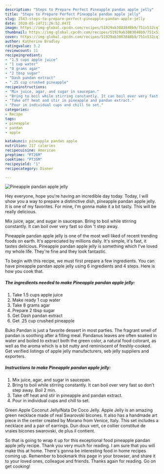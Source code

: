 ```yaml
---
description: "Steps to Prepare Perfect Pineapple pandan apple jelly"
title: "Steps to Prepare Perfect Pineapple pandan apple jelly"
slug: 2543-steps-to-prepare-perfect-pineapple-pandan-apple-jelly
date: 2020-05-14T21:26:52.847Z
image: https://img-global.cpcdn.com/recipes/51929ab3083848b9/751x532cq70/pineapple-pandan-apple-jelly-recipe-main-photo.jpg
thumbnail: https://img-global.cpcdn.com/recipes/51929ab3083848b9/751x532cq70/pineapple-pandan-apple-jelly-recipe-main-photo.jpg
cover: https://img-global.cpcdn.com/recipes/51929ab3083848b9/751x532cq70/pineapple-pandan-apple-jelly-recipe-main-photo.jpg
author: Katherine Bradley
ratingvalue: 3.2
reviewcount: 11
recipeingredient:
- "1.5 cups apple juice"
- "1 cup water"
- "8 grams agar"
- "2 tbsp sugar"
- "Dash pandan extract"
- ".25 cup crushed pineapple"
recipeinstructions:
- "Mix juice, agar, and sugar in saucepan."
- "Bring to boil while stirring constantly. It can boil over very fast so don&#39;t step away. Boil 2 min."
- "Take off heat and stir in pineapple and pandan extract."
- "Pour in individual cups and chill to set."
categories:
- Recipe
tags:
- pineapple
- pandan
- apple

katakunci: pineapple pandan apple 
nutrition: 217 calories
recipecuisine: American
preptime: "PT26M"
cooktime: "PT35M"
recipeyield: "1"
recipecategory: Dinner

---
```



![Pineapple pandan apple jelly](https://img-global.cpcdn.com/recipes/51929ab3083848b9/751x532cq70/pineapple-pandan-apple-jelly-recipe-main-photo.jpg)

Hey everyone, hope you're having an incredible day today. Today, I will show you a way to prepare a distinctive dish, pineapple pandan apple jelly. It is one of my favorites. For mine, I'm gonna make it a bit tasty. This will be really delicious.

Mix juice, agar, and sugar in saucepan. Bring to boil while stirring constantly. It can boil over very fast so don &#39;t step away.

Pineapple pandan apple jelly is one of the most well liked of recent trending foods on earth. It's appreciated by millions daily. It's simple, it's fast, it tastes delicious. Pineapple pandan apple jelly is something which I've loved my whole life. They're fine and they look fantastic.


To begin with this recipe, we must first prepare a few ingredients. You can have pineapple pandan apple jelly using 6 ingredients and 4 steps. Here is how you cook that.

<!--inarticleads1-->

##### The ingredients needed to make Pineapple pandan apple jelly:

1. Take 1.5 cups apple juice
1. Make ready 1 cup water
1. Take 8 grams agar
1. Prepare 2 tbsp sugar
1. Get Dash pandan extract
1. Get .25 cup crushed pineapple


Buko Pandan is just a favorite dessert in most parties. The fragrant smell of pandan is soothing after a filling meal. Pandanus leaves are often soaked in water and boiled to extract both the green color, a natural food colorant, as well as the aroma which is a bit nutty and reminiscent of freshly-cooked. Get verified listings of apple jelly manufacturers, seb jelly suppliers and exporters. 

<!--inarticleads2-->

##### Instructions to make Pineapple pandan apple jelly:

1. Mix juice, agar, and sugar in saucepan.
1. Bring to boil while stirring constantly. It can boil over very fast so don&#39;t step away. Boil 2 min.
1. Take off heat and stir in pineapple and pandan extract.
1. Pour in individual cups and chill to set.


Green Apple Coconut Jelly/Nata De Coco Jelly. Apple Jelly is an amazing green necklace made of real Swarovski bicones. It also has a handmade art piece in the center created by Morano from Venice, Italy. This set includes a necklace and a pair of earrings. Dun doux vert, ce collier constitué de vraies bicones swarovski, de plus il contient. 

So that is going to wrap it up for this exceptional food pineapple pandan apple jelly recipe. Thank you very much for reading. I am sure that you will make this at home. There's gonna be interesting food in home recipes coming up. Remember to bookmark this page in your browser, and share it to your loved ones, colleague and friends. Thanks again for reading. Go on get cooking!
